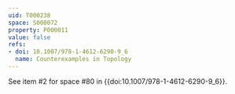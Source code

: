```yaml
---
uid: T000238
space: S000072
property: P000011
value: false
refs:
- doi: 10.1007/978-1-4612-6290-9_6
  name: Counterexamples in Topology
---
```


See item #2 for space #80 in {{doi:10.1007/978-1-4612-6290-9_6}}.
